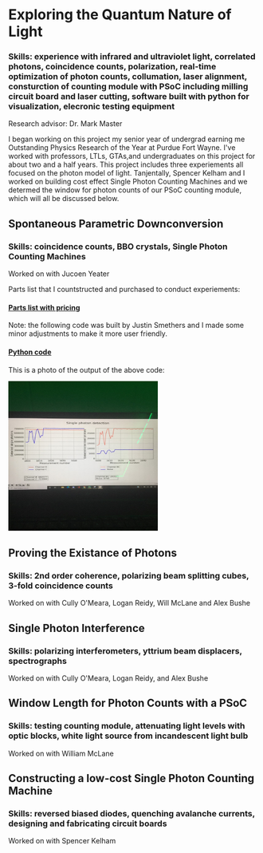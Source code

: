 # Exploring the Quantum Nature of Light

### Skills: experience with infrared and ultraviolet light, correlated photons, coincidence counts, polarization, real-time optimization of photon counts, collumation, laser alignment, consturction of counting module with PSoC including milling circuit board and laser cutting, software built with python for visualization, elecronic testing equipment 

Research advisor: Dr. Mark Master

I began working on this project my senior year of undergrad earning me Outstanding Physics Research of the Year at Purdue Fort Wayne. I've worked with professors, LTLs, GTAs,and undergraduates on this project for about two and a half years. This project includes three experiements all focused on the photon model of light. Tanjentally, Spencer Kelham and I worked on building cost effect Single Photon Counting Machines and we determed the window for photon counts of our PSoC counting module, which will all be discussed below.

## Spontaneous Parametric Downconversion
### Skills: coincidence counts, BBO crystals, Single Photon Counting Machines 

Worked on with Jucoen Yeater

Parts list that I countstructed and purchased to conduct experiements: 
#### [Parts list with pricing](https://github.com/jacobsc050/quantum-mechanics/blob/main/Parts%20list.xlsx)
Note: the following code was built by Justin Smethers and I made some minor adjustments to make it more user friendly.
#### [Python code](https://github.com/jacobsc050/quantum-mechanics/blob/main/coincidence-counting.py)

This is a photo of the output of the above code: <br/>

<img src=https://github.com/jacobsc050/quantum-mechanics/blob/main/assets/GetAttachmentThumbnail.png height = 300px width = 300 px>


## Proving the Existance of Photons 
### Skills: 2nd order coherence, polarizing beam splitting cubes, 3-fold coincidence counts

Worked on with Cully O'Meara, Logan Reidy, Will McLane and Alex Bushe

## Single Photon Interference 
### Skills: polarizing interferometers, yttrium beam displacers, spectrographs

Worked on with Cully O'Meara, Logan Reidy, and Alex Bushe


## Window Length for Photon Counts with a PSoC
### Skills:  testing counting module, attenuating light levels with optic blocks, white light source from incandescent light bulb

Worked on with William McLane

## Constructing a low-cost Single Photon Counting Machine
### Skills: reversed biased diodes, quenching avalanche currents, designing and fabricating circuit boards

Worked on with Spencer Kelham








